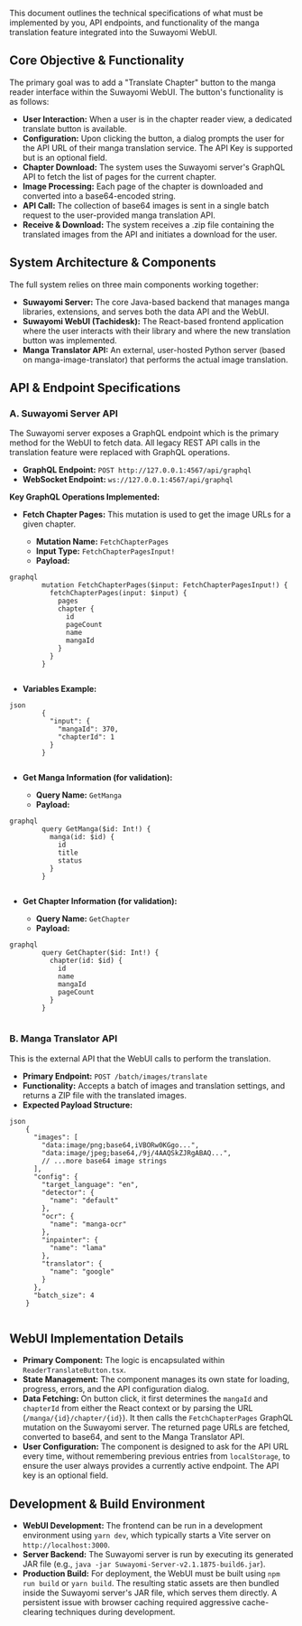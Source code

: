 This document outlines the technical specifications of what must be implemented by you, API endpoints, and functionality of the manga translation feature integrated into the Suwayomi WebUI.

## Core Objective & Functionality

The primary goal was to add a "Translate Chapter" button to the manga reader interface within the Suwayomi WebUI. The button's functionality is as follows:

*   **User Interaction:** When a user is in the chapter reader view, a dedicated translate button is available.
*   **Configuration:** Upon clicking the button, a dialog prompts the user for the API URL of their manga translation service. The API Key is supported but is an optional field.
*   **Chapter Download:** The system uses the Suwayomi server's GraphQL API to fetch the list of pages for the current chapter.
*   **Image Processing:** Each page of the chapter is downloaded and converted into a base64-encoded string.
*   **API Call:** The collection of base64 images is sent in a single batch request to the user-provided manga translation API.
*   **Receive & Download:** The system receives a .zip file containing the translated images from the API and initiates a download for the user.

## System Architecture & Components

The full system relies on three main components working together:

*   **Suwayomi Server:** The core Java-based backend that manages manga libraries, extensions, and serves both the data API and the WebUI.
*   **Suwayomi WebUI (Tachidesk):** The React-based frontend application where the user interacts with their library and where the new translation button was implemented.
*   **Manga Translator API:** An external, user-hosted Python server (based on manga-image-translator) that performs the actual image translation.

## API & Endpoint Specifications

### A. Suwayomi Server API

The Suwayomi server exposes a GraphQL endpoint which is the primary method for the WebUI to fetch data. All legacy REST API calls in the translation feature were replaced with GraphQL operations.

*   **GraphQL Endpoint:** `POST http://127.0.0.1:4567/api/graphql`
*   **WebSocket Endpoint:** `ws://127.0.0.1:4567/api/graphql`

**Key GraphQL Operations Implemented:**

*   **Fetch Chapter Pages:** This mutation is used to get the image URLs for a given chapter.

    *   **Mutation Name:** `FetchChapterPages`
    *   **Input Type:** `FetchChapterPagesInput!`
    *   **Payload:**
        
```
graphql
        mutation FetchChapterPages($input: FetchChapterPagesInput!) {
          fetchChapterPages(input: $input) {
            pages
            chapter {
              id
              pageCount
              name
              mangaId
            }
          }
        }
        
```
*   **Variables Example:**
```
json
        {
          "input": {
            "mangaId": 370,
            "chapterId": 1
          }
        }
        
```
*   **Get Manga Information (for validation):**

    *   **Query Name:** `GetManga`
    *   **Payload:**
```
graphql
        query GetManga($id: Int!) {
          manga(id: $id) {
            id
            title
            status
          }
        }
        
```
*   **Get Chapter Information (for validation):**

    *   **Query Name:** `GetChapter`
    *   **Payload:**
```
graphql
        query GetChapter($id: Int!) {
          chapter(id: $id) {
            id
            name
            mangaId
            pageCount
          }
        }
        
```
### B. Manga Translator API

This is the external API that the WebUI calls to perform the translation.

*   **Primary Endpoint:** `POST /batch/images/translate`
*   **Functionality:** Accepts a batch of images and translation settings, and returns a ZIP file with the translated images.
*   **Expected Payload Structure:**
```
json
    {
      "images": [
        "data:image/png;base64,iVBORw0KGgo...",
        "data:image/jpeg;base64,/9j/4AAQSkZJRgABAQ...",
        // ...more base64 image strings
      ],
      "config": {
        "target_language": "en",
        "detector": {
          "name": "default"
        },
        "ocr": {
          "name": "manga-ocr"
        },
        "inpainter": {
          "name": "lama"
        },
        "translator": {
          "name": "google"
        }
      },
      "batch_size": 4
    }
    
```
## WebUI Implementation Details

*   **Primary Component:** The logic is encapsulated within `ReaderTranslateButton.tsx`.
*   **State Management:** The component manages its own state for loading, progress, errors, and the API configuration dialog.
*   **Data Fetching:** On button click, it first determines the `mangaId` and `chapterId` from either the React context or by parsing the URL (`/manga/{id}/chapter/{id}`). It then calls the `FetchChapterPages` GraphQL mutation on the Suwayomi server. The returned page URLs are fetched, converted to base64, and sent to the Manga Translator API.
*   **User Configuration:** The component is designed to ask for the API URL every time, without remembering previous entries from `localStorage`, to ensure the user always provides a currently active endpoint. The API key is an optional field.

## Development & Build Environment

*   **WebUI Development:** The frontend can be run in a development environment using `yarn dev`, which typically starts a Vite server on `http://localhost:3000`.
*   **Server Backend:** The Suwayomi server is run by executing its generated JAR file (e.g., `java -jar Suwayomi-Server-v2.1.1875-build6.jar`).
*   **Production Build:** For deployment, the WebUI must be built using `npm run build` or `yarn build`. The resulting static assets are then bundled inside the Suwayomi server's JAR file, which serves them directly. A persistent issue with browser caching required aggressive cache-clearing techniques during development.